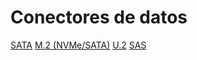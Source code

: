 
# Conectores de datos


[SATA](fichas/sata.md)
[M.2 (NVMe/SATA)](fichas/NVMe_SATA_m2.md)
[U.2](fichas/u2.md) 
[SAS](fichas/SAS.md)
